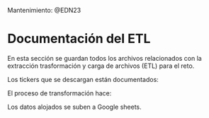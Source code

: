 Mantenimiento: @EDN23

# Documentación del ETL


En esta sección se guardan todos los archivos relacionados con la extracción trasformación y carga de archivos (ETL) para el reto.

Los tickers que se descargan están documentados:

El proceso de transformación hace:

Los datos alojados se suben a Google sheets.

